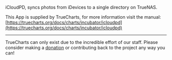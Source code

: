 iCloudPD, syncs photos from iDevices to a single directory on TrueNAS.

This App is supplied by TrueCharts, for more information visit the manual: [https://truecharts.org/docs/charts/incubator/icloudpd](https://truecharts.org/docs/charts/incubator/icloudpd)

---

TrueCharts can only exist due to the incredible effort of our staff.
Please consider making a [donation](https://truecharts.org/docs/about/sponsor) or contributing back to the project any way you can!
